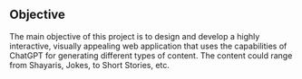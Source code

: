 ## **Objective**

The main objective of this project is to design and develop a highly interactive, visually appealing web application that uses the capabilities of ChatGPT for generating different types of content. The content could range from Shayaris, Jokes, to Short Stories, etc.